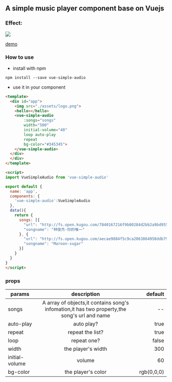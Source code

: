 A simple music player component base on Vuejs
----------


### Effect:

![](http://p1.bqimg.com/567571/568fff0ed900b41a.png)

[demo](http://lavyun.github.io/vue-simple-audio/)


### How to use

- install with npm

```
npm install --save vue-simple-audio
```

- use it in your component

```html
<template>
  <div id="app">
    <img src="./assets/logo.png">
    <hello></hello>
    <vue-simple-audio 
        :songs="songs" 
        width="500" 
        initial-volume="40" 
        loop auto-play
        repeat
        bg-color="#345345">
    </vue-simple-audio>
  </div>
  </div>
</template>

<script>
import VueSimpleAudio from 'vue-simple-audio'

export default {
  name: 'app',
  components: {
    'vue-simple-audio':VueSimpleAudio
  },
  data(){
    return {
      songs: [{
        "url": "http://fs.open.kugou.com/7840167216f9b80284d2bb2a9bd9554b/58ac0322/G076/M0A/0C/1D/7IYBAFgu5wmAOS2gAEuViOk9tuk748.mp3",
        "songname": "林俊杰-你的唯一"
      }, {
        "url": "http://fs.open.kugou.com/aecae9884f5c9ca2063864958ddb799e/58ac03ae/G008/M07/06/09/qIYBAFUK1BuAB-aSADmE5bqELvQ099.mp3",
        "songname": "Maroon-sugar"
      }]
    }
  }
}
</script>
```
### props
  
| params        |description               | default  |
| ------------- |:-------------:| -----:|
| songs      | A array of objects,it contains song's infomation,it has two property,the song's url and name | -- |
| auto-play      | auto play?      |  true |
| repeat | repeat the list?      |  true |
| loop | repeat one?      |  false |
| width | the player's width      |  300 |
| initial-volume | volume      |  60 |
| bg-color |the player's color| rgb(0,0,0)|


